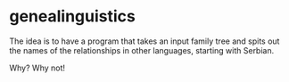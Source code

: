 # genealinguistics

The idea is to have a program that takes an input family tree and spits out the names of the relationships in other languages, starting with Serbian.

Why? Why not!
